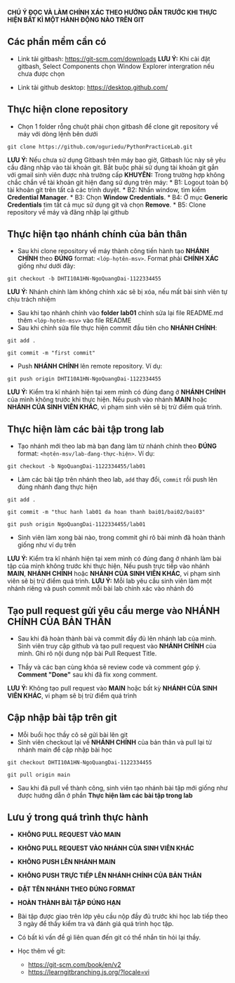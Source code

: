 **CHÚ Ý ĐỌC VÀ LÀM CHÍNH XÁC THEO HƯỚNG DẪN TRƯỚC KHI THỰC HIỆN BẤT KÌ MỘT HÀNH ĐỘNG NÀO TRÊN GIT**

## Các phần mềm cần có
- Link tải gitbash: https://git-scm.com/downloads
  **LƯU Ý:** Khi cài đặt gitbash, Select Components chọn Window Explorer intergration nếu chưa được chọn

- Link tải github desktop: https://desktop.github.com/


## Thực hiện clone repository
- Chọn 1 folder rỗng chuột phải chọn gitbash để clone git repository về máy với dòng lệnh bên dưới

```
git clone https://github.com/oguriedu/PythonPracticeLab.git
```

**LƯU Ý:** Nếu chưa sử dụng Gitbash trên máy bao giờ, Gitbash lúc này sẽ yêu cầu đăng nhập vào tài khoản git. Bắt buộc phải sử dụng tài khoản git gắn với gmail sinh viên được nhà trường cấp
**KHUYÊN:** Trong trường hợp không chắc chắn về tài khoản git hiện đang sử dụng trên máy:
    * B1: Logout toàn bộ tài khoản git trên tất cả các trình duyệt.
    * B2: Nhấn window, tìm kiếm **Credential Manager**.
    * B3: Chọn **Window Credentials**.
    * B4: Ở mục **Generic Credentials** tìm tất cả mục sử dụng git và chọn **Remove**.
    * B5: Clone repository về máy và đăng nhập lại github


## Thực hiện tạo nhánh chính của bản thân

- Sau khi clone repository về máy thành công tiến hành tạo **NHÁNH CHÍNH** theo **ĐÚNG** format: `<lớp-họtên-msv>`. Format phải **CHÍNH XÁC** giống như dưới đây:

```
git checkout -b DHTI10A1HN-NgoQuangDai-1122334455
```
**LƯU Ý:** Nhánh chính làm không chính xác sẽ bị xóa, nếu mất bài sinh viên tự chịu trách nhiệm

- Sau khi tạo nhánh chính vào **folder lab01** chỉnh sửa lại file README.md thêm `<lớp-họtên-msv>` vào file README
- Sau khi chỉnh sửa file thực hiện commit đầu tiên cho **NHÁNH CHÍNH**:

```
git add .

git commit -m "first commit"

```

- Push **NHÁNH CHÍNH** lên remote repository. Ví dụ:

```
git push origin DHTI10A1HN-NgoQuangDai-1122334455
```
**LƯU Ý:** Kiểm tra kĩ nhánh hiện tại xem mình có đúng đang ở **NHÁNH CHÍNH** của mình không trước khi thực hiện. Nếu push vào nhánh **MAIN** hoặc **NHÁNH CỦA SINH VIÊN KHÁC**, vi phạm sinh viên sẽ bị trừ điểm quá trình.

## Thực hiện làm các bài tập trong lab
- Tạo nhánh mới theo lab mà bạn đang làm từ nhánh chính theo **ĐÚNG** format: `<họtên-msv/lab-đang-thực-hiện>`. Ví dụ:

```
git checkout -b NgoQuangDai-1122334455/lab01
```

- Làm các bài tập trên nhánh theo lab, `add` thay đổi, `commit` rồi push lên đúng nhánh đang thực hiện

```
git add .

git commit -m "thuc hanh lab01 da hoan thanh bai01/bai02/bai03"

git push origin NgoQuangDai-1122334455/lab01
```
- Sinh viên làm xong bài nào, trong commit ghi rõ bài mình đã hoàn thành giống như ví dụ trên

**LƯU Ý:** Kiểm tra kĩ nhánh hiện tại xem mình có đúng đang ở nhánh làm bài tập của mình không trước khi thực hiện. Nếu push trực tiếp vào nhánh **MAIN**, **NHÁNH CHÍNH** hoặc **NHÁNH CỦA SINH VIÊN KHÁC**, vi phạm sinh viên sẽ bị trừ điểm quá trình.
**LƯU Ý:** Mỗi lab yêu cầu sinh viên làm một nhánh riêng và push commit mỗi bài lab chính xác vào nhánh đó 

## Tạo pull request gửi yêu cầu merge vào NHÁNH CHÍNH CỦA BẢN THÂN
- Sau khi đã hoàn thành bài và commit đầy đủ lên nhánh lab của mình. Sinh viên truy cập github và tạo pull request vào **NHÁNH CHÍNH** của mình. Ghi rõ nội dung nộp bài Pull Request Title.

- Thầy và các bạn cùng khóa sẽ review code và comment góp ý. **Comment "Done"** sau khi đã fix xong comment.

**LƯU Ý:** Không tạo pull request vào **MAIN** hoặc bất kỳ **NHÁNH CỦA SINH VIÊN KHÁC**, vi phạm sẽ bị trừ điểm quá trình

## Cập nhập bài tập trên git
- Mỗi buổi học thầy cô sẽ gửi bài lên git
- Sinh viên checkout lại về **NHÁNH CHÍNH** của bản thân và pull lại từ nhánh main để cập nhập bài học

```
git checkout DHTI10A1HN-NgoQuangDai-1122334455

git pull origin main
```
- Sau khi đã pull về thành công, sinh viên tạo nhánh bài tập mới giống như được hướng dẫn ở phần **Thực hiện làm các bài tập trong lab**

## Lưu ý trong quá trình thực hành
- **KHÔNG PULL REQUEST VÀO MAIN**
- **KHÔNG PULL REQUEST VÀO NHÁNH CỦA SINH VIÊN KHÁC**
- **KHÔNG PUSH LÊN NHÁNH MAIN**
- **KHÔNG PUSH TRỰC TIẾP LÊN NHÁNH CHÍNH CỦA BẢN THÂN**
- **ĐẶT TÊN NHÁNH THEO ĐÚNG FORMAT**
- **HOÀN THÀNH BÀI TẬP ĐÚNG HẠN**
- Bài tập được giao trên lớp yêu cầu nộp đầy đủ trước khi học lab tiếp theo 3 ngày để thầy kiểm tra và đánh giá quá trình học tập.

- Có bất kì vấn đề gì liên quan đến git có thể nhắn tin hỏi lại thầy.

- Học thêm về git:
  - https://git-scm.com/book/en/v2
  - https://learngitbranching.js.org/?locale=vi
